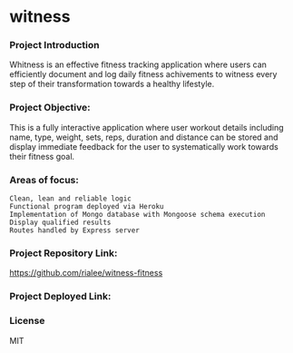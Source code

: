 # witness

### Project Introduction

Whitness is an effective fitness tracking application where users can efficiently document and log daily fitness achivements to witness every step of their transformation towards a healthy lifestyle.

### Project Objective:

This is a fully interactive application where user workout details including name, type, weight, sets, reps, duration and distance can be stored and display immediate feedback for the user to systematically work towards their fitness goal.

### Areas of focus:
    Clean, lean and reliable logic
    Functional program deployed via Heroku
    Implementation of Mongo database with Mongoose schema execution
    Display qualified results 
    Routes handled by Express server

### Project Repository Link:
https://github.com/rialee/witness-fitness

### Project Deployed Link:


### License
MIT
